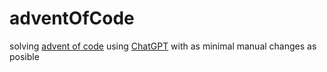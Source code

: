 # adventOfCode
solving [advent of code](https://adventofcode.com/) using [ChatGPT](https://chat.openai.com) with as minimal manual changes as posible
